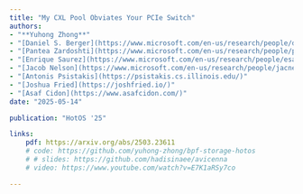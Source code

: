 ```yaml
---
title: "My CXL Pool Obviates Your PCIe Switch"
authors:
- "**Yuhong Zhong**"
- "[Daniel S. Berger](https://www.microsoft.com/en-us/research/people/daberg/)"
- "[Pantea Zardoshti](https://www.microsoft.com/en-us/research/people/pzardoshti/)"
- "[Enrique Saurez](https://www.microsoft.com/en-us/research/people/esaurez/)"
- "[Jacob Nelson](https://www.microsoft.com/en-us/research/people/jacnels/)"
- "[Antonis Psistakis](https://psistakis.cs.illinois.edu/)"
- "[Joshua Fried](https://joshfried.io/)"
- "[Asaf Cidon](https://www.asafcidon.com/)"
date: "2025-05-14"

publication: "HotOS '25"

links:
    pdf: https://arxiv.org/abs/2503.23611
    # code: https://github.com/yuhong-zhong/bpf-storage-hotos
    # # slides: https://github.com/hadisinaee/avicenna
    # video: https://www.youtube.com/watch?v=E7K1aRSy7co

---
```


